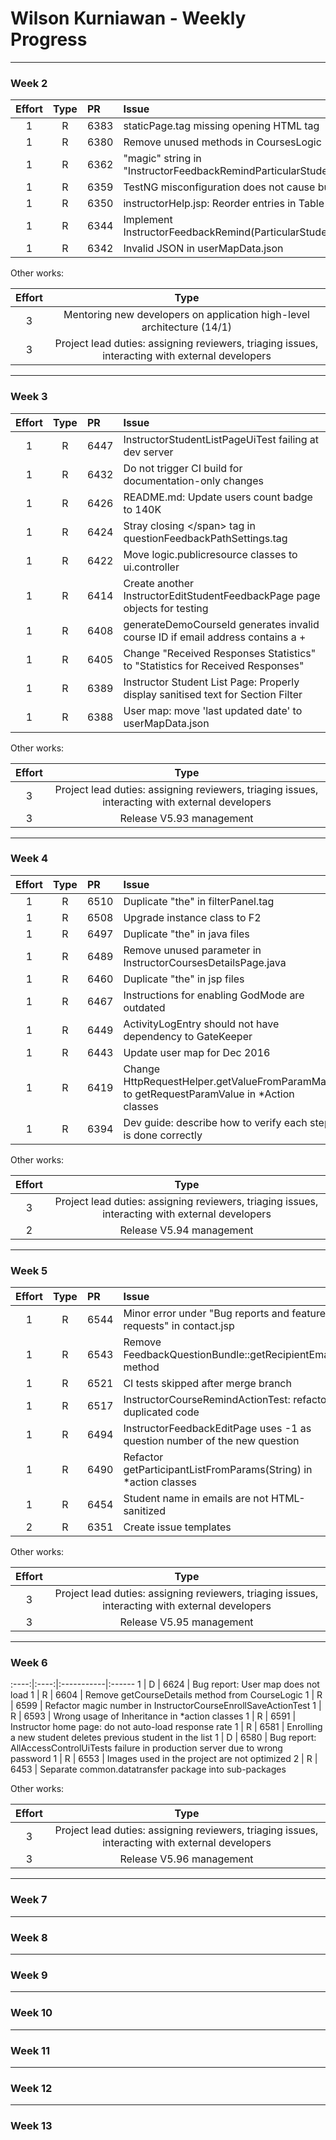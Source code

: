 # Wilson Kurniawan - Weekly Progress

---

### Week 2

Effort| Type | PR | Issue
:----:|:----:|:-----------|:------
1 | R | 6383 | staticPage.tag missing opening HTML tag
1 | R | 6380 | Remove unused methods in CoursesLogic
1 | R | 6362 | "magic" string in "InstructorFeedbackRemindParticularStudentsAction"
1 | R | 6359 | TestNG misconfiguration does not cause build failure
1 | R | 6350 | instructorHelp.jsp: Reorder entries in Table of Contents
1 | R | 6344 | Implement InstructorFeedbackRemind(ParticularStudents)ActionTest
1 | R | 6342 | Invalid JSON in userMapData.json

Other works:

Effort| Type 
:----:|:----:
3 | Mentoring new developers on application high-level architecture (14/1)
3 | Project lead duties: assigning reviewers, triaging issues, interacting with external developers

---
### Week 3

Effort| Type | PR | Issue
:----:|:----:|:-----------|:------
1 | R | 6447 | InstructorStudentListPageUiTest failing at dev server
1 | R | 6432 | Do not trigger CI build for documentation-only changes
1 | R | 6426 | README.md: Update users count badge to 140K
1 | R | 6424 | Stray closing &lt;/span&gt; tag in questionFeedbackPathSettings.tag
1 | R | 6422 | Move logic.publicresource classes to ui.controller
1 | R | 6414 | Create another InstructorEditStudentFeedbackPage page objects for testing
1 | R | 6408 | generateDemoCourseId generates invalid course ID if email address contains a +
1 | R | 6405 | Change "Received Responses Statistics" to "Statistics for Received Responses"
1 | R | 6389 | Instructor Student List Page: Properly display sanitised text for Section Filter
1 | R | 6388 | User map: move 'last updated date' to userMapData.json

Other works:

Effort| Type 
:----:|:----:
3 | Project lead duties: assigning reviewers, triaging issues, interacting with external developers
3 | Release V5.93 management

---
### Week 4

Effort| Type | PR | Issue
:----:|:----:|:-----------|:------
1 | R | 6510 | Duplicate "the" in filterPanel.tag
1 | R | 6508 | Upgrade instance class to F2
1 | R | 6497 | Duplicate "the" in java files
1 | R | 6489 | Remove unused parameter in InstructorCoursesDetailsPage.java
1 | R | 6460 | Duplicate "the" in jsp files
1 | R | 6467 | Instructions for enabling GodMode are outdated
1 | R | 6449 | ActivityLogEntry should not have dependency to GateKeeper
1 | R | 6443 | Update user map for Dec 2016
1 | R | 6419 | Change HttpRequestHelper.getValueFromParamMap to getRequestParamValue in *Action classes
1 | R | 6394 | Dev guide: describe how to verify each step is done correctly

Other works:

Effort| Type 
:----:|:----:
3 | Project lead duties: assigning reviewers, triaging issues, interacting with external developers
2 | Release V5.94 management

---
### Week 5

Effort| Type | PR | Issue
:----:|:----:|:-----------|:------
1 | R | 6544 | Minor error under "Bug reports and feature requests" in contact.jsp
1 | R | 6543 | Remove FeedbackQuestionBundle::getRecipientEmails method
1 | R | 6521 | CI tests skipped after merge branch
1 | R | 6517 | InstructorCourseRemindActionTest: refactor duplicated code
1 | R | 6494 | InstructorFeedbackEditPage uses -1 as question number of the new question
1 | R | 6490 | Refactor getParticipantListFromParams(String) in *action classes
1 | R | 6454 | Student name in emails are not HTML-sanitized
2 | R | 6351 | Create issue templates

Other works:

Effort| Type 
:----:|:----:
3 | Project lead duties: assigning reviewers, triaging issues, interacting with external developers
3 | Release V5.95 management

---
### Week 6
:----:|:----:|:-----------|:------
1 | D | 6624 | Bug report: User map does not load
1 | R | 6604 | Remove getCourseDetails method from CourseLogic
1 | R | 6599 | Refactor magic number in InstructorCourseEnrollSaveActionTest
1 | R | 6593 | Wrong usage of Inheritance in *action classes
1 | R | 6591 | Instructor home page: do not auto-load response rate
1 | R | 6581 | Enrolling a new student deletes previous student in the list
1 | D | 6580 | Bug report: AllAccessControlUiTests failure in production server due to wrong password
1 | R | 6553 | Images used in the project are not optimized
2 | R | 6453 | Separate common.datatransfer package into sub-packages

Other works:

Effort| Type 
:----:|:----:
3 | Project lead duties: assigning reviewers, triaging issues, interacting with external developers
3 | Release V5.96 management

---
### Week 7

---
### Week 8

---
### Week 9

---
### Week 10

---
### Week 11

---
### Week 12

---
### Week 13

